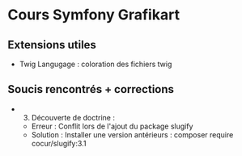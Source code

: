 # Cours Symfony Grafikart

## Extensions utiles
- Twig Langugage : coloration des fichiers twig

## Soucis rencontrés + corrections
- 3. Découverte de doctrine : 
    - Erreur : Conflit lors de l'ajout du package slugify
    - Solution : Installer une version antérieurs : composer require cocur/slugify:3.1

